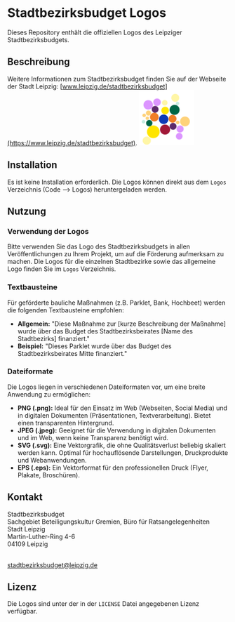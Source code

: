 # Stadtbezirksbudget Logos

Dieses Repository enthält die offiziellen Logos des Leipziger Stadtbezirksbudgets.

## Beschreibung

Weitere Informationen zum Stadtbezirksbudget finden Sie auf der Webseite der Stadt Leipzig: [www.leipzig.de/stadtbezirksbudget](https://www.leipzig.de/stadtbezirksbudget).
<img src="CityCirclesWithMap-4-Stadtbezirke.png" alt="Übersicht der Stadtbezirke" width="25%">

## Installation

Es ist keine Installation erforderlich. Die Logos können direkt aus dem `Logos` Verzeichnis (Code --> Logos) heruntergeladen werden.

## Nutzung

### Verwendung der Logos

Bitte verwenden Sie das Logo des Stadtbezirksbudgets in allen Veröffentlichungen zu Ihrem Projekt, um auf die Förderung aufmerksam zu machen. Die Logos für die einzelnen Stadtbezirke sowie das allgemeine Logo finden Sie im `Logos` Verzeichnis.

### Textbausteine

Für geförderte bauliche Maßnahmen (z.B. Parklet, Bank, Hochbeet) werden die folgenden Textbausteine empfohlen:

*   **Allgemein:** "Diese Maßnahme zur [kurze Beschreibung der Maßnahme] wurde über das Budget des Stadtbezirksbeirates [Name des Stadtbezirks] finanziert."
*   **Beispiel:** "Dieses Parklet wurde über das Budget des Stadtbezirksbeirates Mitte finanziert."

### Dateiformate

Die Logos liegen in verschiedenen Dateiformaten vor, um eine breite Anwendung zu ermöglichen:

*   **PNG (.png):** Ideal für den Einsatz im Web (Webseiten, Social Media) und in digitalen Dokumenten (Präsentationen, Textverarbeitung). Bietet einen transparenten Hintergrund.
*   **JPEG (.jpeg):** Geeignet für die Verwendung in digitalen Dokumenten und im Web, wenn keine Transparenz benötigt wird.
*   **SVG (.svg):** Eine Vektorgrafik, die ohne Qualitätsverlust beliebig skaliert werden kann. Optimal für hochauflösende Darstellungen, Druckprodukte und Webanwendungen.
*   **EPS (.eps):** Ein Vektorformat für den professionellen Druck (Flyer, Plakate, Broschüren).

## Kontakt

Stadtbezirksbudget <br>
Sachgebiet Beteiligungskultur Gremien, Büro für Ratsangelegenheiten <br>
Stadt Leipzig <br>
Martin-Luther-Ring 4-6 <br>
04109 Leipzig <br><br>

stadtbezirksbudget@leipzig.de

## Lizenz

Die Logos sind unter der in der `LICENSE` Datei angegebenen Lizenz verfügbar.
